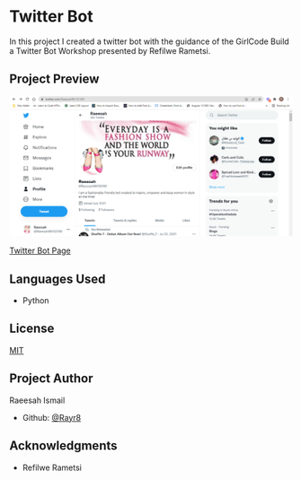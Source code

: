 # Twitter Bot

In this project I created a twitter bot with the guidance of the
GirlCode Build a Twitter Bot Workshop presented by Refilwe Rametsi.

## Project Preview

![Project Screenshot](images/screenshot.PNG)

[Twitter Bot Page](https://twitter.com/Raeesah86152169)

## Languages Used

- Python

## License

[MIT](https://choosealicense.com/licenses/mit/)

## Project Author

Raeesah Ismail

- Github: [@Rayr8](https://github.com/Rayr8)

## Acknowledgments

- Refilwe Rametsi
